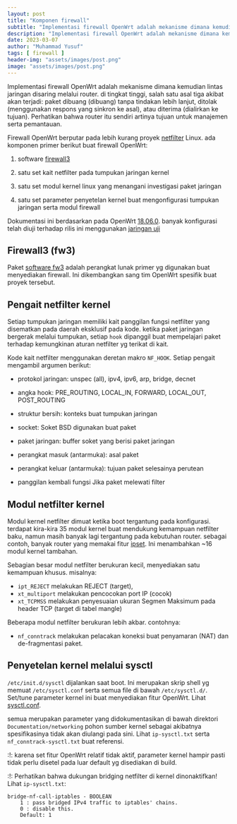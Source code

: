 ```yaml
---
layout: post
title: "Komponen firewall"
subtitle: "Implementasi firewall OpenWrt adalah mekanisme dimana kemudian lintas jaringan disaring melalui router."
description: "Implementasi firewall OpenWrt adalah mekanisme dimana kemudian lintas jaringan disaring melalui router."
date: 2023-03-07
author: "Muhammad Yusuf"
tags: [ firewall ]
header-img: "assets/images/post.png"
image: "assets/images/post.png"
---
```


Implementasi firewall OpenWrt adalah mekanisme dimana kemudian lintas jaringan disaring melalui router. di tingkat tinggi, salah satu asal tiga akibat akan terjadi: paket dibuang (dibuang) tanpa tindakan lebih lanjut, ditolak (menggunakan respons yang sinkron ke asal), atau diterima (dialirkan ke tujuan). Perhatikan bahwa router itu sendiri artinya tujuan untuk manajemen serta pemantauan.

Firewall OpenWrt berputar pada lebih kurang proyek [netfilter](http://www.netfilter.org/) Linux. ada komponen primer berikut buat firewall OpenWrt:

1. software [firewall3](https://openwrt.org/docs/guide-user/firewall/overview)

2. satu set kait netfilter pada tumpukan jaringan kernel

3. satu set modul kernel linux yang menangani investigasi paket jaringan

4. satu set parameter penyetelan kernel buat mengonfigurasi tumpukan jaringan serta modul firewall

Dokumentasi ini berdasarkan pada OpenWrt [18.06.0](https://openwrt.org/releases/18.06/notes-18.06.0). banyak konfigurasi telah diuji terhadap rilis ini menggunakan [jaringan uji](https://openwrt.org/docs/guide-user/firewall/fw3_configurations/fw3_ref_topo)

## Firewall3 (fw3)
Paket [software fw3](https://openwrt.org/docs/guide-user/firewall/overview) adalah perangkat lunak primer yg digunakan buat menyediakan firewall. Ini dikembangkan sang tim OpenWrt spesifik buat proyek tersebut.

## Pengait netfilter kernel

Setiap tumpukan jaringan memiliki kait panggilan fungsi netfilter yang disematkan pada daerah eksklusif pada kode. ketika paket jaringan bergerak melalui tumpukan, setiap `hook` dipanggil buat mempelajari paket terhadap kemungkinan aturan netfilter yg terikat di kait.

Kode kait netfilter menggunakan deretan makro `NF_HOOK`. Setiap pengait mengambil argumen berikut:

- protokol jaringan: unspec (all), ipv4, ipv6, arp, bridge, decnet

- angka hook: PRE_ROUTING, LOCAL_IN, FORWARD, LOCAL_OUT, POST_ROUTING

- struktur bersih: konteks buat tumpukan jaringan

- socket: Soket BSD digunakan buat paket

- paket jaringan: buffer soket yang berisi paket jaringan

- perangkat masuk (antarmuka): asal paket

- perangkat keluar (antarmuka): tujuan paket selesainya perutean

- panggilan kembali fungsi Jika paket melewati filter

## Modul netfilter kernel

Modul kernel netfilter dimuat ketika boot tergantung pada konfigurasi. terdapat kira-kira 35 modul kernel buat mendukung kemampuan netfilter baku, namun masih banyak lagi tergantung pada kebutuhan router. sebagai contoh, banyak router yang memakai fitur [ipset](http://ipset.netfilter.org/). Ini menambahkan ~16 modul kernel tambahan.

Sebagian besar modul netfilter berukuran kecil, menyediakan satu kemampuan khusus. misalnya:

- `ipt_REJECT` melakukan REJECT (target),
- `xt_multiport` melakukan pencocokan port IP (cocok)
- `xt_TCPMSS` melakukan penyesuaian ukuran Segmen Maksimum pada header TCP (target di tabel mangle)

Beberapa modul netfilter berukuran lebih akbar. contohnya:

- `nf_conntrack` melakukan pelacakan koneksi buat penyamaran (NAT) dan de-fragmentasi paket.

## Penyetelan kernel melalui sysctl

`/etc/init.d/sysctl` dijalankan saat boot. Ini merupakan skrip shell yg memuat `/etc/sysctl.conf` serta semua file di bawah `/etc/sysctl.d/`. Set/tune parameter kernel ini buat menyediakan fitur OpenWrt. Lihat [sysctl.conf](http://man.cx/sysctl.conf).

semua merupakan parameter yang didokumentasikan di bawah direktori `Documentation/networking` pohon sumber kernel sebagai akibatnya spesifikasinya tidak akan diulangi pada sini. Lihat `ip-sysctl.txt` serta `nf_conntrack-sysctl.txt` buat referensi.

:!: karena set fitur OpenWrt relatif tidak aktif, parameter kernel hampir pasti tidak perlu disetel pada luar default yg disediakan di build.

:!: Perhatikan bahwa dukungan bridging netfilter di kernel dinonaktifkan! Lihat `ip-sysctl.txt`:

```
bridge-nf-call-iptables - BOOLEAN
	1 : pass bridged IPv4 traffic to iptables' chains.
	0 : disable this.
	Default: 1
```
